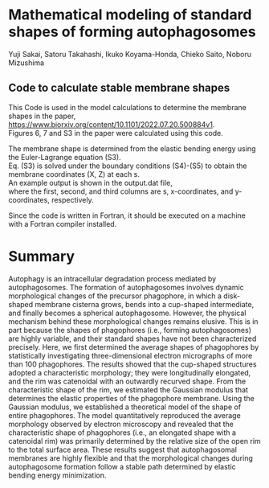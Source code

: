 # Mathematical modeling of standard shapes of forming autophagosomes

Yuji Sakai, Satoru Takahashi, Ikuko Koyama-Honda, Chieko Saito, Noboru Mizushima

## Code to calculate stable membrane shapes

This Code is used in the model calculations to determine the membrane shapes in the paper,\
https://www.biorxiv.org/content/10.1101/2022.07.20.500884v1. \
Figures 6, 7 and S3 in the paper were calculated using this code.

The membrane shape is determined from the elastic bending energy using the Euler-Lagrange equation (S3).\
Eq. (S3) is solved under the boundary conditions (S4)-(S5) to obtain the membrane coordinates (X, Z) at each s.\
An example output is shown in the output.dat file, \
where the first, second, and third columns are s, x-coordinates, and y-coordinates, respectively.

Since the code is written in Fortran, it should be executed on a machine with a Fortran compiler installed.


# Summary

Autophagy is an intracellular degradation process mediated by autophagosomes. The formation of autophagosomes involves dynamic morphological changes of the precursor phagophore, in which a disk-shaped membrane cisterna grows, bends into a cup-shaped intermediate, and finally becomes a spherical autophagosome. However, the physical mechanism behind these morphological changes remains elusive. This is in part because the shapes of phagophores (i.e., forming autophagosomes) are highly variable, and their standard shapes have not been characterized precisely. Here, we first determined the average shapes of phagophores by statistically investigating three-dimensional electron micrographs of more than 100 phagophores. The results showed that the cup-shaped structures adopted a characteristic morphology; they were longitudinally elongated, and the rim was catenoidal with an outwardly recurved shape. From the characteristic shape of the rim, we estimated the Gaussian modulus that determines the elastic properties of the phagophore membrane. Using the Gaussian modulus, we established a theoretical model of the shape of entire phagophores. The model quantitatively reproduced the average morphology observed by electron microscopy and revealed that the characteristic shape of phagophores (i.e., an elongated shape with a catenoidal rim) was primarily determined by the relative size of the open rim to the total surface area. These results suggest that autophagosomal membranes are highly flexible and that the morphological changes during autophagosome formation follow a stable path determined by elastic bending energy minimization.
